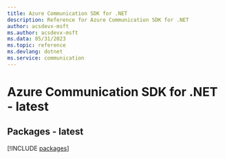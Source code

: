 ```yaml
---
title: Azure Communication SDK for .NET
description: Reference for Azure Communication SDK for .NET
author: acsdevx-msft
ms.author: acsdevx-msft
ms.data: 05/31/2023
ms.topic: reference
ms.devlang: dotnet
ms.service: communication
---
```

# Azure Communication SDK for .NET - latest
## Packages - latest
[!INCLUDE [packages](communication-index.md)]